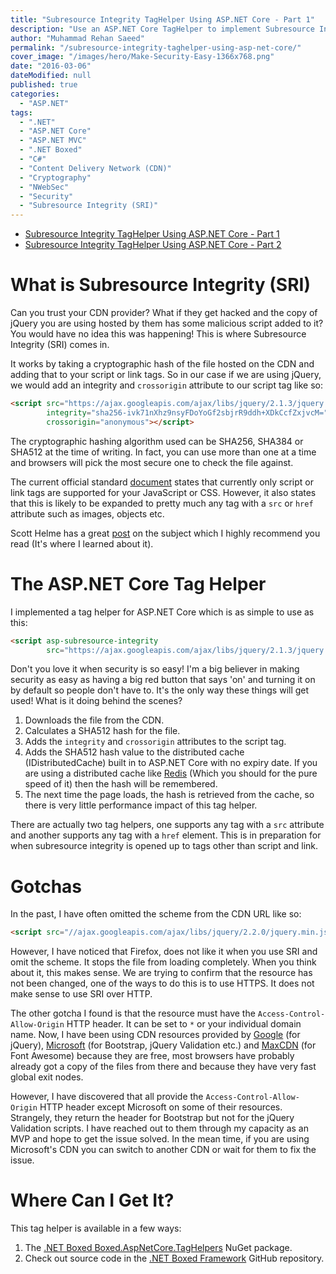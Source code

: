```yaml
---
title: "Subresource Integrity TagHelper Using ASP.NET Core - Part 1"
description: "Use an ASP.NET Core TagHelper to implement Subresource Integrity (SRI) to ensure that external resources have not been tampered with."
author: "Muhammad Rehan Saeed"
permalink: "/subresource-integrity-taghelper-using-asp-net-core/"
cover_image: "/images/hero/Make-Security-Easy-1366x768.png"
date: "2016-03-06"
dateModified: null
published: true
categories:
  - "ASP.NET"
tags:
  - ".NET"
  - "ASP.NET Core"
  - "ASP.NET MVC"
  - ".NET Boxed"
  - "C#"
  - "Content Delivery Network (CDN)"
  - "Cryptography"
  - "NWebSec"
  - "Security"
  - "Subresource Integrity (SRI)"
---
```


- [Subresource Integrity TagHelper Using ASP.NET Core - Part 1](/subresource-integrity-taghelper-using-asp-net-core/)
- [Subresource Integrity TagHelper Using ASP.NET Core - Part 2](/subresource-integrity-taghelper-using-asp-net-core-part-2/)

# What is Subresource Integrity (SRI)

Can you trust your CDN provider? What if they get hacked and the copy of jQuery you are using hosted by them has some malicious script added to it? You would have no idea this was happening! This is where Subresource Integrity (SRI) comes in.

It works by taking a cryptographic hash of the file hosted on the CDN and adding that to your script or link tags. So in our case if we are using jQuery, we would add an integrity and `crossorigin` attribute to our script tag like so:

```html
<script src="https://ajax.googleapis.com/ajax/libs/jquery/2.1.3/jquery.min.js" 
        integrity="sha256-ivk71nXhz9nsyFDoYoGf2sbjrR9ddh+XDkCcfZxjvcM=" 
        crossorigin="anonymous"></script>
```

The cryptographic hashing algorithm used can be SHA256, SHA384 or SHA512 at the time of writing. In fact, you can use more than one at a time and browsers will pick the most secure one to check the file against.

The current official standard [document](http://www.w3.org/TR/SRI/) states that currently only script or link tags are supported for your JavaScript or CSS. However, it also states that this is likely to be expanded to pretty much any tag with a `src` or `href` attribute such as images, objects etc.

Scott Helme has a great [post](https://scotthelme.co.uk/subresource-integrity/) on the subject which I highly recommend you read (It's where I learned about it).

# The ASP.NET Core Tag Helper

I implemented a tag helper for ASP.NET Core which is as simple to use as this:

```html
<script asp-subresource-integrity
        src="https://ajax.googleapis.com/ajax/libs/jquery/2.1.3/jquery.min.js"></script>
```

Don't you love it when security is so easy! I'm a big believer in making security as easy as having a big red button that says 'on' and turning it on by default so people don't have to. It's the only way these things will get used! What is it doing behind the scenes?

1. Downloads the file from the CDN.
2. Calculates a SHA512 hash for the file.
3. Adds the `integrity` and `crossorigin` attributes to the script tag.
4. Adds the SHA512 hash value to the distributed cache (IDistributedCache) built in to ASP.NET Core with no expiry date. If you are using a distributed cache like [Redis](http://redis.io/) (Which you should for the pure speed of it) then the hash will be remembered.
5. The next time the page loads, the hash is retrieved from the cache, so there is very little performance impact of this tag helper.

There are actually two tag helpers, one supports any tag with a `src` attribute and another supports any tag with a `href` element. This is in preparation for when subresource integrity is opened up to tags other than script and link.

# Gotchas

In the past, I have often omitted the scheme from the CDN URL like so:

```html
<script src="//ajax.googleapis.com/ajax/libs/jquery/2.2.0/jquery.min.js"></script>
```

However, I have noticed that Firefox, does not like it when you use SRI and omit the scheme. It stops the file from loading completely. When you think about it, this makes sense. We are trying to confirm that the resource has not been changed, one of the ways to do this is to use HTTPS. It does not make sense to use SRI over HTTP.

The other gotcha I found is that the resource must have the `Access-Control-Allow-Origin` HTTP header. It can be set to `*` or your individual domain name. Now, I have been using CDN resources provided by [Google](http://ajax.googleapis.com) (for jQuery), [Microsoft](http://www.asp.net/ajax/cdn) (for Bootstrap, jQuery Validation etc.) and [MaxCDN](https://www.maxcdn.com/) (for Font Awesome) because they are free, most browsers have probably already got a copy of the files from there and because they have very fast global exit nodes.

However, I have discovered that all provide the `Access-Control-Allow-Origin` HTTP header except Microsoft on some of their resources. Strangely, they return the header for Bootstrap but not for the jQuery Validation scripts. I have reached out to them through my capacity as an MVP and hope to get the issue solved. In the mean time, if you are using Microsoft's CDN you can switch to another CDN or wait for them to fix the issue.

# Where Can I Get It?

This tag helper is available in a few ways:

1. The [.NET Boxed Boxed.AspNetCore.TagHelpers](https://www.nuget.org/packages/Boxed.AspNetCore.TagHelpers/) NuGet package.
2. Check out source code in the [.NET Boxed Framework](https://github.com/Dotnet-Boxed/Framework) GitHub repository.
